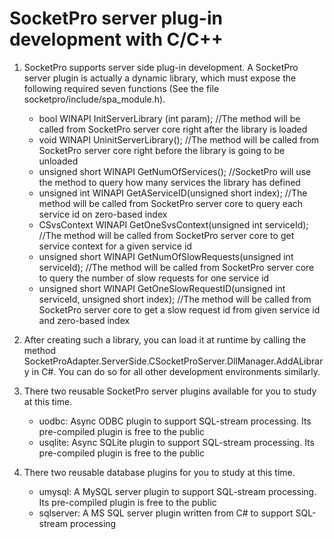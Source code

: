 # SocketPro server plug-in development with C/C++

1.	SocketPro supports server side plug-in development. A SocketPro server plugin is actually a dynamic library, which must expose the following required seven functions (See the file socketpro/include/spa_module.h).

	- bool WINAPI InitServerLibrary (int param); //The method will be called from SocketPro server core right after the library is loaded
	- void WINAPI UninitServerLibrary(); //The method will be called from SocketPro server core right before the library is going to be unloaded
	- unsigned short WINAPI GetNumOfServices(); //SocketPro will use the method to query how many services the library has defined
	- unsigned int WINAPI GetAServiceID(unsigned short index); //The method will be called from SocketPro server core to query each service id on zero-based index
	- CSvsContext WINAPI GetOneSvsContext(unsigned int serviceId); //The method will be called from SocketPro server core to get service context for a given service id
	- unsigned short WINAPI GetNumOfSlowRequests(unsigned int serviceId); //The method will be called from SocketPro server core to query the number of slow requests for one service id
	- unsigned short WINAPI GetOneSlowRequestID(unsigned int serviceId, unsigned short index); //The method will be called from SocketPro server core to get a slow request id from given service id and zero-based index
	
2.	After creating such a library, you can load it at runtime by calling the method SocketProAdapter.ServerSide.CSocketProServer.DllManager.AddALibrary in C#. You can do so for all other development environments similarly.

3.	There two reusable SocketPro server plugins available for you to study at this time.
	- uodbc: Async ODBC plugin to support SQL-stream processing. Its pre-compiled plugin is free to the public
	- usqlite: Async SQLite plugin to support SQL-stream processing. Its pre-compiled plugin is free to the public
	
4.	There two reusable database plugins for you to study at this time.
	- umysql: A MySQL server plugin to support SQL-stream processing. Its pre-compiled plugin is free to the public
	- sqlserver: A MS SQL server plugin written from C# to support SQL-stream processing
